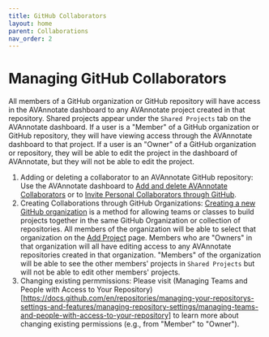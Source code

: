 ```yaml
---
title: GitHub Collaborators
layout: home
parent: Collaborations
nav_order: 2
---
```

# Managing GitHub Collaborators
All members of a GitHub organization or GitHub repository will have access in the AVAnnotate dashboard to any AVAnnotate project created in that repository. Shared projects appear under the `Shared Projects` tab on the AVAnnotate dashboard. If a user is a "Member" of a GitHub organization or GitHub repository, they will have viewing access through the AVAnnotate dashboard to that project. If a user is an "Owner" of a GitHub organization or repository, they will be able to edit the project in the dashboard of AVAnnotate, but they will not be able to edit the project. 
1. Adding or deleting a collaborator to an AVAnnotate GitHub repository: Use the AVAnnotate dashboard to [Add and delete AVAnnotate Collaborators](https://avannotate.github.io/documentation/pages/add-collab/) or to [Invite Personal Collaborators through GitHub](https://docs.github.com/en/enterprise-server@3.10/account-and-profile/setting-up-and-managing-your-personal-account-on-github/managing-access-to-your-personal-repositories/inviting-collaborators-to-a-personal-repository).
2. Creating Collaborations through GitHub Organizations: [Creating a new GitHub organization](https://docs.github.com/en/organizations/collaborating-with-groups-in-organizations/creating-a-new-organization-from-scratch) is a method for  allowing teams or classes to build projects together in the same GitHub Organization or collection of repositories. All members of the organization will be able to select that organization on the [Add Project](https://avannotate.github.io/documentation/pages/creating_projects/) page. Members who are "Owners" in that organization will all have editing access to any AVAnnotate repositories created in that organization. "Members" of the organization will be able to see the other members' projects in `Shared Projects` but will not be able to edit other members' projects. 
5. Changing existing permmissions: Please visit (Managing Teams and People with Access to Your Repository)[https://docs.github.com/en/repositories/managing-your-repositorys-settings-and-features/managing-repository-settings/managing-teams-and-people-with-access-to-your-repository] to learn more about changing existing permissions (e.g., from "Member" to "Owner"). 
